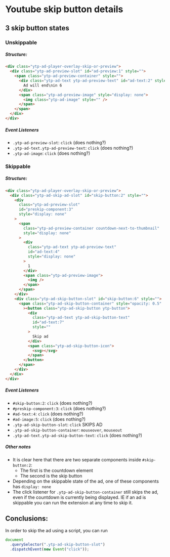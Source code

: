 # Youtube skip button details

## 3 skip button states

### Unskippable

##### Structure:

```html
<div class="ytp-ad-player-overlay-skip-or-preview">
  <div class="ytp-ad-preview-slot" id="ad-preview:1" style="">
    <span class="ytp-ad-preview-container" style="">
      <div class="ytp-ad-text ytp-ad-preview-text" id="ad-text:2" style="">
        Ad will end\nin 6
      </div>
      <span class="ytp-ad-preview-image" style="display: none">
        <img class="ytp-ad-image" style="" />
      </span>
    </span>
  </div>
</div>
```

##### Event Listeners

- `.ytp-ad-preview-slot`: `click` (does nothing?)
- `.ytp-ad-text.ytp-ad-preview-text`: `click` (does nothing?)
- `.ytp-ad-image`: `click` (does nothing?)

### Skippable

##### Structure:

```html
<div class="ytp-ad-player-overlay-skip-or-preview">
  <div class="ytp-ad-skip-ad-slot" id="skip-button:2" style="">
    <div
      class="ytp-ad-preview-slot"
      id="preskip-component:3"
      style="display: none"
    >
      <span
        class="ytp-ad-preview-container countdown-next-to-thumbnail"
        style="display: none"
      >
        <div
          class="ytp-ad-text ytp-ad-preview-text"
          id="ad-text:4"
          style="display: none"
        >
          1
        </div>
        <span class="ytp-ad-preview-image">
          <img />
        </span>
      </span>
    </div>
    <div class="ytp-ad-skip-button-slot" id="skip-button:6" style="">
      <span class="ytp-ad-skip-button-container" style="opacity: 0.5"
        ><button class="ytp-ad-skip-button ytp-button">
          <div
            class="ytp-ad-text ytp-ad-skip-button-text"
            id="ad-text:7"
            style=""
          >
            Skip ad
          </div>
          <span class="ytp-ad-skip-button-icon">
            <svg></svg>
          </span>
        </button>
      </span>
    </div>
  </div>
</div>
```

##### Event Listeners

- `#skip-button:2`: `click` (does nothing?)
- `#preskip-component:3`: `click` (does nothing?)
- `#ad-text:4`: `click` (does nothing?)
- `#ad-image:5`: `click` (does nothing?)
- `.ytp-ad-skip-button-slot`: `click` SKIPS AD
- `.ytp-ad-skip-button-container`: `mouseover`, `mouseout`
- `.ytp-ad-text.ytp-ad-skip-button-text`: `click` (does nothing?)

##### Other notes

- It is clear here that there are two separate components inside `#skip-button:2`:
  - The first is the countdown element
  - The second is the skip button
- Depending on the skippable state of the ad, one of these components has `display: none`
- The click listener for `.ytp-ad-skip-button-container` still skips the ad, even if the countdown is currently being displayed.
  IE if an ad is skippable you can run the extension at any time to skip it.

## Conclusions:

In order to skip the ad using a script, you can run

```javascript
document
  .querySelector(".ytp-ad-skip-button-slot")
  .dispatchEvent(new Event("click"));
```
